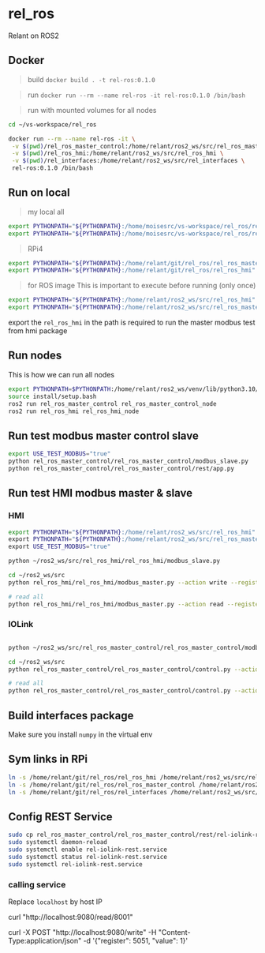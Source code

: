 # rel_ros
Relant on ROS2


## Docker

>build
`docker build . -t rel-ros:0.1.0`

>run
`docker run --rm --name rel-ros -it rel-ros:0.1.0 /bin/bash`

>run with mounted volumes for all nodes
```bash
cd ~/vs-workspace/rel_ros

docker run --rm --name rel-ros -it \
 -v $(pwd)/rel_ros_master_control:/home/relant/ros2_ws/src/rel_ros_master_control \
 -v $(pwd)/rel_ros_hmi:/home/relant/ros2_ws/src/rel_ros_hmi \
 -v $(pwd)/rel_interfaces:/home/relant/ros2_ws/src/rel_interfaces \
 rel-ros:0.1.0 /bin/bash
```

## Run on local

> my local all
```bash
export PYTHONPATH="${PYTHONPATH}:/home/moisesrc/vs-workspace/rel_ros/rel_ros_master_control"
export PYTHONPATH="${PYTHONPATH}:/home/moisesrc/vs-workspace/rel_ros/rel_ros_hmi"
```

> RPi4
```bash
export PYTHONPATH="${PYTHONPATH}:/home/relant/git/rel_ros/rel_ros_master_control"
export PYTHONPATH="${PYTHONPATH}:/home/relant/git/rel_ros/rel_ros_hmi"
```

> for ROS image
This is important to execute before running (only once)
```bash
export PYTHONPATH="${PYTHONPATH}:/home/relant/ros2_ws/src/rel_ros_hmi"
export PYTHONPATH="${PYTHONPATH}:/home/relant/ros2_ws/src/rel_ros_master_control"
```

export the `rel_ros_hmi` in the path is required to run the master modbus test from hmi package

## Run nodes

This is how we can run all nodes

```bash
export PYTHONPATH=$PYTHONPATH:/home/relant/ros2_ws/venv/lib/python3.10/site-packages
source install/setup.bash
ros2 run rel_ros_master_control rel_ros_master_control_node
ros2 run rel_ros_hmi rel_ros_hmi_node
```


## Run test modbus master control slave
```bash
export USE_TEST_MODBUS="true"
python rel_ros_master_control/rel_ros_master_control/modbus_slave.py
python rel_ros_master_control/rel_ros_master_control/rest/app.py
```


## Run test HMI modbus master & slave

### HMI

```bash
export PYTHONPATH="${PYTHONPATH}:/home/relant/ros2_ws/src/rel_ros_hmi" \
export PYTHONPATH="${PYTHONPATH}:/home/relant/ros2_ws/src/rel_ros_master_control" \
export USE_TEST_MODBUS="true"

python ~/ros2_ws/src/rel_ros_hmi/rel_ros_hmi/modbus_slave.py

cd ~/ros2_ws/src
python rel_ros_hmi/rel_ros_hmi/modbus_master.py --action write --register 40010 --value 1200

# read all
python rel_ros_hmi/rel_ros_hmi/modbus_master.py --action read --register 0
```

### IOLink

```bash

python ~/ros2_ws/src/rel_ros_master_control/rel_ros_master_control/modbus_slave.py

cd ~/ros2_ws/src
python rel_ros_master_control/rel_ros_master_control/control.py --action write --register 40010 --value 1200

# read all
python rel_ros_master_control/rel_ros_master_control/control.py --action read --register 0
```

## Build interfaces package
Make sure you install `numpy` in the virtual env

## Sym links in RPi

```bash
ln -s /home/relant/git/rel_ros/rel_ros_hmi /home/relant/ros2_ws/src/rel_ros_hmi && \
ln -s /home/relant/git/rel_ros/rel_ros_master_control /home/relant/ros2_ws/src/rel_ros_master_control && \
ln -s /home/relant/git/rel_ros/rel_interfaces /home/relant/ros2_ws/src/rel_interfaces
```

## Config REST Service
```bash
sudo cp rel_ros_master_control/rel_ros_master_control/rest/rel-iolink-rest.service /etc/systemd/system/
sudo systemctl daemon-reload
sudo systemctl enable rel-iolink-rest.service
sudo systemctl status rel-iolink-rest.service
sudo systemctl rel-iolink-rest.service
```

### calling service
Replace `localhost` by host IP


curl "http://localhost:9080/read/8001"

curl -X POST "http://localhost:9080/write" -H "Content-Type:application/json" -d '{"register": 5051, "value": 1}'
